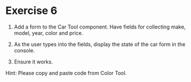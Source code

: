 # Exercise 6

1. Add a form to the Car Tool component. Have fields for collecting make, model, year, color and price.

2. As the user types into the fields, display the state of the car form in the console.

3. Ensure it works.

Hint: Please copy and paste code from Color Tool.